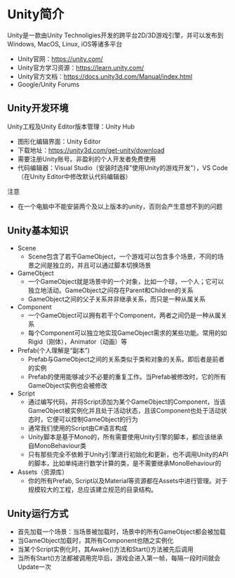 # Unity简介

Unity是一款由Unity Technoligies开发的跨平台2D/3D游戏引擎，并可以发布到Windows, MacOS, Linux, iOS等诸多平台
- Unity官网：https://unity.com/
- Unity官方学习资源：https://learn.unity.com/
- Unity官方文档：https://docs.unity3d.com/Manual/index.html
- Google/Unity Forums

## Unity开发环境

Unity工程及Unity Editor版本管理：Unity Hub
- 图形化编辑界面：Unity Editor
- 下载地址：https://unity3d.com/get-unity/download
- 需要注册Unity账号。非盈利的个人开发者免费使用
- 代码编辑器：Visual Studio（安装时选择"使用Unity的游戏开发"），VS Code（在Unity Editor中修改默认代码编辑器）

注意
- 在一个电脑中不能安装两个及以上版本的unity，否则会产生意想不到的问题

## Unity基本知识

- Scene
  - Scene包含了若干GameObject，一个游戏可以包含多个场景，不同的场景之间是独立的，并且可以通过脚本切换场景
- GameObject
  - 一个GameObject就是场景中的一个对象，比如一个球，一个人；它可以独立地活动。GameObject之间存在Parent和Children的关系
  - GameObject之间的父子关系并非继承关系，而只是一种从属关系
- Component
  - 一个GameObject可以拥有若干个Component，两者之间仍是一种从属关系
  - 每个Component可以独立地实现GameObject需求的某些功能。常用的如Rigid（刚体），Animator（动画）等
- Prefab(个人理解是“副本”)
  - Prefab与GameObject之间的关系类似于类和对象的关系。即后者是前者的实例
  - Prefab的使用能够减少不必要的重复工作。当Prefab被修改时，它的所有GameObject实例也会被修改
- Script
  - 通过编写代码，并将Script添加为某个GameObject的Component，当该GameObject被实例化并且处于活动状态，且该Component也处于活动状态时，它便可以控制GameObject的行为
  - 通常我们使用的Script由C#语言构成
  - Unity脚本是基于Mono的，所有需要使用Unity引擎的脚本，都应该继承自MonoBehaviour类
  - 只有那些完全不依赖于Unity引擎进行初始化和更新，也不调用Unity的API的脚本，比如单纯进行数学计算的类，是不需要继承MonoBehaviour的
- Assets（资源库）
  - 你的所有Prefab, Script以及Material等资源都在Assets中进行管理。对于规模较大的工程，总应该建立规范的目录结构。

## Unity运行方式
- 首先加载一个场景：当场景被加载时，场景中的所有GameObject都会被加载
- 当GameObject加载时，其所有Component也随之实例化
- 当某个Script实例化时，其Awake()方法和Start()方法被先后调用
- 当所有Start()方法都被调用完毕后，游戏会进入第一帧，每隔一段时间就会Update一次
